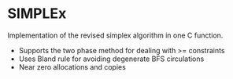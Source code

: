 # SIMPLEx
Implementation of the revised simplex algorithm in one C function.
- Supports the two phase method for dealing with >= constraints
- Uses Bland rule for avoiding degenerate BFS circulations
- Near zero allocations and copies